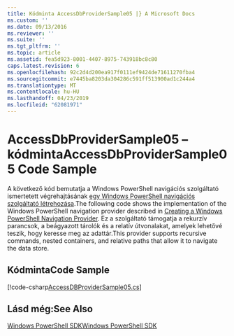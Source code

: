 ```yaml
---
title: Kódminta AccessDbProviderSample05 |} A Microsoft Docs
ms.custom: ''
ms.date: 09/13/2016
ms.reviewer: ''
ms.suite: ''
ms.tgt_pltfrm: ''
ms.topic: article
ms.assetid: fea5d923-8001-4407-8975-743918bc8c80
caps.latest.revision: 6
ms.openlocfilehash: 92c2d4d200ea917f0111ef9424de71611270fba4
ms.sourcegitcommit: e7445ba8203da304286c591ff513900ad1c244a4
ms.translationtype: MT
ms.contentlocale: hu-HU
ms.lasthandoff: 04/23/2019
ms.locfileid: "62081971"
---
```

# <a name="accessdbprovidersample05-code-sample"></a><span data-ttu-id="cba13-102">AccessDbProviderSample05 – kódminta</span><span class="sxs-lookup"><span data-stu-id="cba13-102">AccessDbProviderSample05 Code Sample</span></span>

<span data-ttu-id="cba13-103">A következő kód bemutatja a Windows PowerShell navigációs szolgáltató ismertetett végrehajtásának [egy Windows PowerShell navigációs szolgáltató létrehozása](./creating-a-windows-powershell-navigation-provider.md).</span><span class="sxs-lookup"><span data-stu-id="cba13-103">The following code shows the implementation of the Windows PowerShell navigation provider described in [Creating a Windows PowerShell Navigation Provider](./creating-a-windows-powershell-navigation-provider.md).</span></span> <span data-ttu-id="cba13-104">Ez a szolgáltató támogatja a rekurzív parancsok, a beágyazott tárolók és a relatív útvonalakat, amelyek lehetővé teszik, hogy keresse meg az adattár.</span><span class="sxs-lookup"><span data-stu-id="cba13-104">This provider supports recursive commands, nested containers, and relative paths that allow it to navigate the data store.</span></span>

## <a name="code-sample"></a><span data-ttu-id="cba13-105">Kódminta</span><span class="sxs-lookup"><span data-stu-id="cba13-105">Code Sample</span></span>

[!code-csharp[AccessDBProviderSample05.cs](../../powershell-sdk-samples/SDK-2.0/csharp/AccessDBProviderSample05/AccessDBProviderSample05.cs#L11-L1960 "AccessDBProviderSample05.cs")]

## <a name="see-also"></a><span data-ttu-id="cba13-106">Lásd még:</span><span class="sxs-lookup"><span data-stu-id="cba13-106">See Also</span></span>

[<span data-ttu-id="cba13-107">Windows PowerShell SDK</span><span class="sxs-lookup"><span data-stu-id="cba13-107">Windows PowerShell SDK</span></span>](../windows-powershell-reference.md)